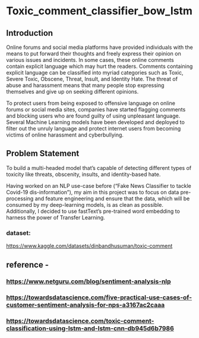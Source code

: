 # Toxic_comment_classifier_bow_lstm

## Introduction

Online forums and social media platforms have provided individuals with the means to put forward their thoughts and freely express their opinion on various issues and incidents. In some cases, these online comments contain explicit language which may hurt the readers. Comments containing explicit language can be classified into myriad categories such as Toxic, Severe Toxic, Obscene, Threat, Insult, and Identity Hate. The threat of abuse and harassment means that many people stop expressing themselves and give up on seeking different opinions.

To protect users from being exposed to offensive language on online forums or social media sites, companies have started flagging comments and blocking users who are found guilty of using unpleasant language. Several Machine Learning models have been developed and deployed to filter out the unruly language and protect internet users from becoming victims of online harassment and cyberbullying.

## Problem Statement

To build a multi-headed model that’s capable of detecting different types of toxicity like threats, obscenity, insults, and identity-based hate.

Having worked on an NLP use-case before (“Fake News Classifier to tackle Covid-19 dis-information”), my aim in this project was to focus on data pre-processing and feature engineering and ensure that the data, which will be consumed by my deep-learning models, is as clean as possible. Additionally, I decided to use fastText’s pre-trained word embedding to harness the power of Transfer Learning.

### dataset:
https://www.kaggle.com/datasets/dinbandhusuman/toxic-comment



## reference - 
### https://www.netguru.com/blog/sentiment-analysis-nlp

### https://towardsdatascience.com/five-practical-use-cases-of-customer-sentiment-analysis-for-nps-a3167ac2caaa

### https://towardsdatascience.com/toxic-comment-classification-using-lstm-and-lstm-cnn-db945d6b7986

